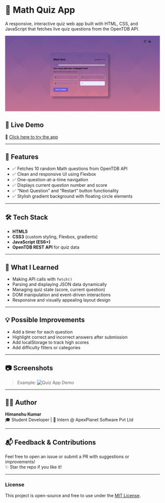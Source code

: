# 🎯 Math Quiz App

A responsive, interactive quiz web app built with HTML, CSS, and JavaScript that fetches live quiz questions from the OpenTDB API.

![Demo Screenshot](./img/screenshot.png) 

## 🚀 Live Demo

🔗 [Click here to try the app](https://himanshu4812.github.io/QuizApp/)

---

## 📌 Features

- ✅ Fetches 10 random Math questions from OpenTDB API
- ✅ Clean and responsive UI using Flexbox
- ✅ One-question-at-a-time navigation
- ✅ Displays current question number and score
- ✅ “Next Question” and “Restart” button functionality
- ✅ Stylish gradient background with floating circle elements

---

## 🛠️ Tech Stack

- **HTML5**
- **CSS3** (custom styling, Flexbox, gradients)
- **JavaScript (ES6+)**
- **OpenTDB REST API** for quiz data

---

## 🧠 What I Learned

- Making API calls with `fetch()`
- Parsing and displaying JSON data dynamically
- Managing quiz state (score, current question)
- DOM manipulation and event-driven interactions
- Responsive and visually appealing layout design

---

## 💡 Possible Improvements

- Add a timer for each question
- Highlight correct and incorrect answers after submission
- Add localStorage to track high scores
- Add difficulty filters or categories

---

## 📷 Screenshots

> Example:
> ![Quiz App Demo](./demo_screenrecording.gif)

---

## 👨‍💻 Author

**Himanshu Kumar**  
🎓 Student Developer | 💼 Intern @ ApexPlanet Software Pvt Ltd

---

## 📬 Feedback & Contributions

Feel free to open an issue or submit a PR with suggestions or improvements!  
✨ Star the repo if you like it!

---

### License

This project is open-source and free to use under the [MIT License](./LICENSE).
